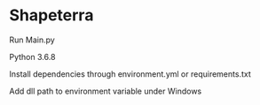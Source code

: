 # Shapeterra
Run Main.py

Python 3.6.8

Install dependencies through environment.yml or requirements.txt

Add dll path to environment variable under Windows
